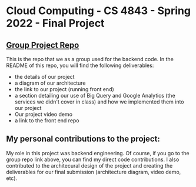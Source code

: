 # Cloud Computing - CS 4843 - Spring 2022 - Final Project 

## [Group Project Repo](https://github.com/aguerrero232/pull-den)
This is the repo that we as a group used for the backend code. In the README of this repo, 
you will find the following deliverables:
+ the details of our project
+ a diagram of our architecture
+ the link to our project (running front end)
+ a section detailing our use of Big Query and Google Analytics (the services we didn't cover
  in class) and how we implemented them into our project
+ Our project video demo
+ a link to the front end repo

## My personal contributions to the project:
My role in this project was backend engineering. Of course, if you go to the group repo link
above, you can find my direct code contributions. I also contributed to the architecural design 
of the project and creating the deliverables for our final submission (architecture diagram,
video demo, etc).
